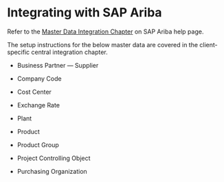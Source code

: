 <!-- loioc7062ee13aac44d18e701d418cb2bf79 -->

# Integrating with SAP Ariba

Refer to the [Master Data Integration Chapter](https://help.sap.com/docs/ARIBA_PROCUREMENT/9bb842e640154cdeb584e51430986250/1c692070319e42019cad227656f3aa3d.html) on SAP Ariba help page.

The setup instructions for the below master data are covered in the client-specific central integration chapter.

-   Business Partner — Supplier

-   Company Code

-   Cost Center

-   Exchange Rate

-   Plant

-   Product

-   Product Group

-   Project Controlling Object

-   Purchasing Organization


